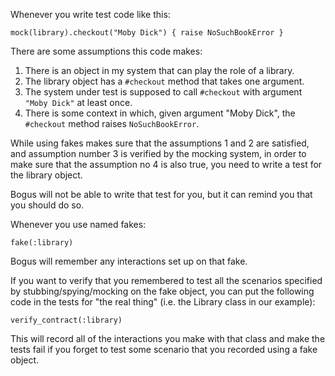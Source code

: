 Whenever you write test code like this:

    mock(library).checkout("Moby Dick") { raise NoSuchBookError }

There are some assumptions this code makes:

1. There is an object in my system that can play the role of a library.
2. The library object has a `#checkout` method that takes one argument.
3. The system under test is supposed to call `#checkout` with argument `"Moby Dick"` at least once.
4. There is some context in which, given argument "Moby Dick", the `#checkout` method raises `NoSuchBookError`.

While using fakes makes sure that the assumptions 1 and 2 are satisfied, and assumption number 3 is verified by the mocking system, in order to make sure that the assumption no 4 is also true, you need to write a test for the library object.

Bogus will not be able to write that test for you, but it can remind you that you should do so.

Whenever you use named fakes:

    fake(:library)

Bogus will remember any interactions set up on that fake.

If you want to verify that you remembered to test all the scenarios specified by stubbing/spying/mocking on the fake object, you can put the following code in the tests for "the real thing" (i.e. the Library class in our example):

    verify_contract(:library)

This will record all of the interactions you make with that class and make the tests fail if you forget to test some scenario that you recorded using a fake object.

